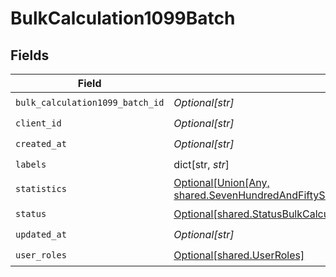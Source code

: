 # BulkCalculation1099Batch


## Fields

| Field                                                                                                                                                                                | Type                                                                                                                                                                                 | Required                                                                                                                                                                             | Description                                                                                                                                                                          |
| ------------------------------------------------------------------------------------------------------------------------------------------------------------------------------------ | ------------------------------------------------------------------------------------------------------------------------------------------------------------------------------------ | ------------------------------------------------------------------------------------------------------------------------------------------------------------------------------------ | ------------------------------------------------------------------------------------------------------------------------------------------------------------------------------------ |
| `bulk_calculation1099_batch_id`                                                                                                                                                      | *Optional[str]*                                                                                                                                                                      | :heavy_check_mark:                                                                                                                                                                   | N/A                                                                                                                                                                                  |
| `client_id`                                                                                                                                                                          | *Optional[str]*                                                                                                                                                                      | :heavy_check_mark:                                                                                                                                                                   | N/A                                                                                                                                                                                  |
| `created_at`                                                                                                                                                                         | *Optional[str]*                                                                                                                                                                      | :heavy_check_mark:                                                                                                                                                                   | N/A                                                                                                                                                                                  |
| `labels`                                                                                                                                                                             | dict[str, *str*]                                                                                                                                                                     | :heavy_check_mark:                                                                                                                                                                   | N/A                                                                                                                                                                                  |
| `statistics`                                                                                                                                                                         | [Optional[Union[Any, shared.SevenHundredAndFiftySevenf4961b94334fd41cedc27262be7b14583377703cda6490b996969bd4e66c2]]](undefined/models/shared/bulkcalculation1099batchstatistics.md) | :heavy_minus_sign:                                                                                                                                                                   | N/A                                                                                                                                                                                  |
| `status`                                                                                                                                                                             | [Optional[shared.StatusBulkCalculation1099Batch]](undefined/models/shared/statusbulkcalculation1099batch.md)                                                                         | :heavy_check_mark:                                                                                                                                                                   | N/A                                                                                                                                                                                  |
| `updated_at`                                                                                                                                                                         | *Optional[str]*                                                                                                                                                                      | :heavy_check_mark:                                                                                                                                                                   | N/A                                                                                                                                                                                  |
| `user_roles`                                                                                                                                                                         | [Optional[shared.UserRoles]](undefined/models/shared/userroles.md)                                                                                                                   | :heavy_check_mark:                                                                                                                                                                   | N/A                                                                                                                                                                                  |